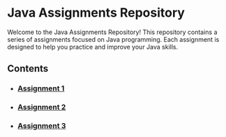 # Java Assignments Repository

Welcome to the Java Assignments Repository! This repository contains a series of assignments focused on Java programming. Each assignment is designed to help you practice and improve your Java skills.

## Contents

- ### [Assignment 1](https://github.com/Alan0602/COOLMINDS/blob/main/ASSIGNMENT1.md)
- ### [Assignment 2](https://github.com/Alan0602/COOLMINDS/blob/main/ASSIGNMENT2.md)
- ### [Assignment 3](https://github.com/Alan0602/COOLMINDS/blob/main/ASSIGNMENT3.md)

